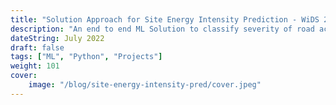 ```yaml
---
title: "Solution Approach for Site Energy Intensity Prediction - WiDS 2022 Hackathon"
description: "An end to end ML Solution to classify severity of road accidents using real world accident data"
dateString: July 2022
draft: false
tags: ["ML", "Python", "Projects"]
weight: 101
cover:
    image: "/blog/site-energy-intensity-pred/cover.jpeg"
---
```


